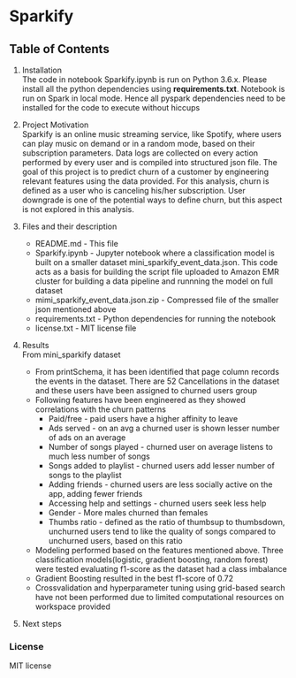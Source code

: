 # Sparkify


## Table of Contents
1.  Installation <br/>
    The code in notebook Sparkify.ipynb is run on Python 3.6.x. Please install all the python dependencies using **requirements.txt**. Notebook is run on Spark in local mode. Hence all pyspark dependencies need to be installed for the code to execute without hiccups

2. Project Motivation <br/>
	Sparkify is an online music streaming service, like Spotify, where users can play music on demand or in a random mode, based on their subscription parameters. Data logs are collected on every action performed by every user and is compiled into structured json file. The goal of this project is to predict churn of a customer by engineering relevant features using the data provided. For this analysis, churn is defined as a user who is canceling his/her subscription. User downgrade is one of the potential ways to define churn, but this aspect is not explored in this analysis.
	 
    
3. Files and their description
	- README.md - This file
	- Sparkify.ipynb - Jupyter notebook where a classification model is built on a smaller dataset mini_sparkify_event_data.json. This code acts as a basis for building the script file uploaded to Amazon EMR cluster for building a data pipeline and runnning the model on full dataset
	- mimi_sparkify_event_data.json.zip - Compressed file of the smaller json mentioned above
	- requirements.txt - Python dependencies for running the notebook
	- license.txt - MIT license file

   
    
4. Results <br/>
	From mini_sparkify dataset
	- From printSchema, it has been identified that page column records the events in the dataset. There are 52 Cancellations in the dataset and these users have been assigned to churned users group
	- Following features have been engineered as they showed correlations with the churn patterns
		- Paid/free -  paid users have a higher affinity to leave
		- Ads served - on an avg a churned user is shown lesser number of ads on an average
		- Number of songs played - churned user on average listens to much less number of songs
		- Songs added to playlist - churned users add lesser number of songs to the playlist
		- Adding friends - churned users are less socially active on the app, adding fewer friends
		- Accessing help and settings - churned users seek less help 
		- Gender - More males churned than females
		- Thumbs ratio - defined as the ratio of thumbsup to thumbsdown, unchurned users tend to like the quality of songs compared to unchurned users, based on this ratio
	- Modeling performed based on the features mentioned above. Three classification models(logistic, gradient boosting, random forest) were tested evaluating f1-score as the dataset had a class imbalance
	- Gradient Boosting resulted in the best f1-score of 0.72
	- Crossvalidation and hyperparameter tuning using grid-based search have not been performed due to limited computational resources on workspace provided



5. Next steps



   


### License

MIT license 
